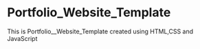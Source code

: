 # Portfolio_Website_Template
This is Portfolio__Website_Template created  using HTML,CSS and JavaScript
